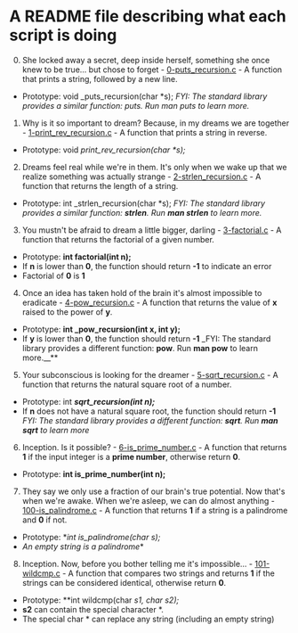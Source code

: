 # A README file describing what each script is doing

0. She locked away a secret, deep inside herself, something she once knew to be true... but chose to forget - [0-puts_recursion.c](./0-puts_recursion.c) - A function that prints a string, followed by a new line.
* Prototype: void _puts_recursion(char *s);
_FYI: The standard library provides a similar function: puts. Run man puts to learn more._

1. Why is it so important to dream? Because, in my dreams we are together - [1-print_rev_recursion.c](./1-print_rev_recursion.c) - A function that prints a string in reverse.
* Prototype: void _print_rev_recursion(char *s);_

2. Dreams feel real while we're in them. It's only when we wake up that we realize something was actually strange - [2-strlen_recursion.c](./2-strlen_recursion.c) - A  function that returns the length of a string.
* Prototype: int _strlen_recursion(char *s);
_FYI: The standard library provides a similar function: **strlen**. Run **man strlen** to learn more._

3. You mustn't be afraid to dream a little bigger, darling - [3-factorial.c](./3-factorial.c) - A function that returns the factorial of a given number.
* Prototype: **int factorial(int n);**
* If **n** is lower than **0**, the function should return **-1** to indicate an error
* Factorial of **0** is **1**

4. Once an idea has taken hold of the brain it's almost impossible to eradicate - [4-pow_recursion.c](./4-pow_recursion.c) - A  function that returns the value of **x** raised to the power of **y**.
* Prototype: **int _pow_recursion(int x, int y);**
* If **y** is lower than **0**, the function should return **-1**
_FYI: The standard library provides a different function: **pow**. Run **man pow** to learn more.__**

5. Your subconscious is looking for the dreamer - [5-sqrt_recursion.c](./5-sqrt_recursion.c) - A function that returns the natural square root of a number.
* Prototype: int **_sqrt_recursion(int n);_**
* If **n** does not have a natural square root, the function should return **-1**
_FYI: The standard library provides a different function: **sqrt**. Run **man sqrt** to learn more_

6. Inception. Is it possible? - [6-is_prime_number.c](./6-is_prime_number.c) - A function that returns **1** if the input integer is a **prime number**, otherwise return **0**.
* Prototype: **int is_prime_number(int n);**

7. They say we only use a fraction of our brain's true potential. Now that's when we're awake. When we're asleep, we can do almost anything - [100-is_palindrome.c](./100-is_palindrome.c) - A function that returns **1** if a string is a palindrome and **0** if not.
* Prototype: **int is_palindrome(char *s);**
* *An empty string is a palindrome**

8. Inception. Now, before you bother telling me it's impossible... - [101-wildcmp.c](./101-wildcmp.c) - A  function that compares two strings and returns **1** if the strings can be considered identical, otherwise return **0**.
* Prototype: **int wildcmp(char *s1, char *s2);**
* **s2** can contain the special character *.
* The special char * can replace any string (including an empty string)
